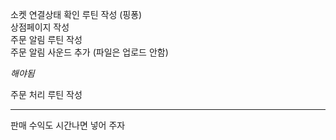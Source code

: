 소켓 연결상태 확인 루틴 작성 (핑퐁)  
상점페이지 작성  
주문 알림 루틴 작성  
주문 알림 사운드 추가 (파일은 업로드 안함)  

*해야됨*  

주문 처리 루틴 작성  

--------------------------------  

판매 수익도 시간나면 넣어 주자
